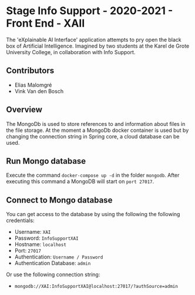 # Stage Info Support - 2020-2021 - Front End - XAII

The 'eXplainable AI Interface' application attempts to pry open the black box of Artificial Intelligence. Imagined by
two students at the Karel de Grote University College, in collaboration with Info Support.

## Contributors
- Elias Malomgré
- Vink Van den Bosch

## Overview
The MongoDb is used to store references to and information about files in the file storage. At the moment a MongoDb docker container is used but by changing the connection string in Spring core, a cloud database can be used.

## Run Mongo database
Execute the command `docker-compose up -d` in the folder `mongodb`. After executing this command a MongoDB will start on `port 27017`.

## Connect to Mongo database
You can get access to the database by using the following the following credentials:
- Username: `XAI`
- Password: `InfoSupportXAI`
- Hostname: `localhost`
- Port: `27017`
- Authentication: `Username / Password`
- Authentication Database: `admin`

Or use the following connection string:
- `mongodb://XAI:InfoSupportXAI@localhost:27017/?authSource=admin`
